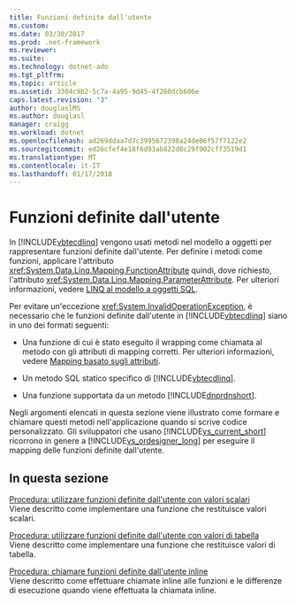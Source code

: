 ```yaml
---
title: Funzioni definite dall'utente
ms.custom: 
ms.date: 03/30/2017
ms.prod: .net-framework
ms.reviewer: 
ms.suite: 
ms.technology: dotnet-ado
ms.tgt_pltfrm: 
ms.topic: article
ms.assetid: 3304c9b2-5c7a-4a95-9d45-4f260dcb606e
caps.latest.revision: "3"
author: douglaslMS
ms.author: douglasl
manager: craigg
ms.workload: dotnet
ms.openlocfilehash: ad269ddaa7d7c3995672398a24de06f57f7122e2
ms.sourcegitcommit: ed26cfef4e18f6d93ab822d8c29f902cff3519d1
ms.translationtype: MT
ms.contentlocale: it-IT
ms.lasthandoff: 01/17/2018
---
```

# <a name="user-defined-functions"></a>Funzioni definite dall'utente
In [!INCLUDE[vbtecdlinq](../../../../../../includes/vbtecdlinq-md.md)] vengono usati metodi nel modello a oggetti per rappresentare funzioni definite dall'utente. Per definire i metodi come funzioni, applicare l'attributo <xref:System.Data.Linq.Mapping.FunctionAttribute> quindi, dove richiesto, l'attributo <xref:System.Data.Linq.Mapping.ParameterAttribute>. Per ulteriori informazioni, vedere [LINQ al modello a oggetti SQL](../../../../../../docs/framework/data/adonet/sql/linq/the-linq-to-sql-object-model.md).  
  
 Per evitare un'eccezione <xref:System.InvalidOperationException>, è necessario che le funzioni definite dall'utente in [!INCLUDE[vbtecdlinq](../../../../../../includes/vbtecdlinq-md.md)] siano in uno dei formati seguenti:  
  
-   Una funzione di cui è stato eseguito il wrapping come chiamata al metodo con gli attributi di mapping corretti. Per ulteriori informazioni, vedere [Mapping basato sugli attributi](../../../../../../docs/framework/data/adonet/sql/linq/attribute-based-mapping.md).  
  
-   Un metodo SQL statico specifico di [!INCLUDE[vbtecdlinq](../../../../../../includes/vbtecdlinq-md.md)].  
  
-   Una funzione supportata da un metodo [!INCLUDE[dnprdnshort](../../../../../../includes/dnprdnshort-md.md)].  
  
 Negli argomenti elencati in questa sezione viene illustrato come formare e chiamare questi metodi nell'applicazione quando si scrive codice personalizzato. Gli sviluppatori che usano [!INCLUDE[vs_current_short](../../../../../../includes/vs-current-short-md.md)] ricorrono in genere a [!INCLUDE[vs_ordesigner_long](../../../../../../includes/vs-ordesigner-long-md.md)] per eseguire il mapping delle funzioni definite dall'utente.  
  
## <a name="in-this-section"></a>In questa sezione  
 [Procedura: utilizzare funzioni definite dall'utente con valori scalari](../../../../../../docs/framework/data/adonet/sql/linq/how-to-use-scalar-valued-user-defined-functions.md)  
 Viene descritto come implementare una funzione che restituisce valori scalari.  
  
 [Procedura: utilizzare funzioni definite dall'utente con valori di tabella](../../../../../../docs/framework/data/adonet/sql/linq/how-to-use-table-valued-user-defined-functions.md)  
 Viene descritto come implementare una funzione che restituisce valori di tabella.  
  
 [Procedura: chiamare funzioni definite dall'utente inline](../../../../../../docs/framework/data/adonet/sql/linq/how-to-call-user-defined-functions-inline.md)  
 Viene descritto come effettuare chiamate inline alle funzioni e le differenze di esecuzione quando viene effettuata la chiamata inline.
